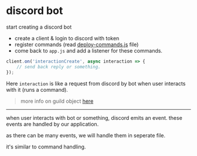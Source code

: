 # discord bot

start creating a discord bot

* create a client & login to discord with token
* register commands (read [deploy-commands.js](./deploy-commands.js) file)
* come back to `app.js` and add a listener for these commands.
```js
client.on('interactionCreate', async interaction => {
    // send back reply or something.
});
```
Here `interaction` is like a request from discord by bot when user interacts with it (runs a command).

>  more info on guild object [here](https://discord.js.org/#/docs/main/stable/class/Guild)

---

when user interacts with bot or something, discord emits an event.
these events are handled by our application.

as there can be many events, we will handle them in seperate file.

it's similar to command handling.

